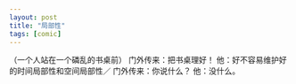 ```yaml
---
layout: post
title: "局部性"
tags: [comic]
---
```

（一个人站在一个磷乱的书桌前）
门外传来：把书桌理好！
他：好不容易维护好的时间局部性和空间局部性／
门外传来：你说什么？
他：没什么。